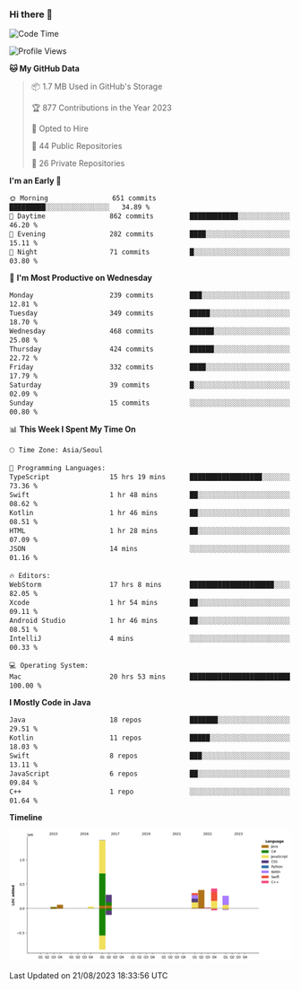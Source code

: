 ### Hi there 👋

<!--
**ionoffx00101/ionoffx00101** is a ✨ _special_ ✨ repository because its `README.md` (this file) appears on your GitHub profile.

Here are some ideas to get you started:

- 🔭 I’m currently working on ...
- 🌱 I’m currently learning ...
- 👯 I’m looking to collaborate on ...
- 🤔 I’m looking for help with ...
- 💬 Ask me about ...
- 📫 How to reach me: ...
- 😄 Pronouns: ...
- ⚡ Fun fact: ...
-->

<!--START_SECTION:waka-->
![Code Time](http://img.shields.io/badge/Code%20Time-460%20hrs%208%20mins-blue)

![Profile Views](http://img.shields.io/badge/Profile%20Views-5-blue)

**🐱 My GitHub Data** 

> 📦 1.7 MB Used in GitHub's Storage 
 > 
> 🏆 877 Contributions in the Year 2023
 > 
> 💼 Opted to Hire
 > 
> 📜 44 Public Repositories 
 > 
> 🔑 26 Private Repositories 
 > 
**I'm an Early 🐤** 

```text
🌞 Morning                651 commits         █████████░░░░░░░░░░░░░░░░   34.89 % 
🌆 Daytime                862 commits         ████████████░░░░░░░░░░░░░   46.20 % 
🌃 Evening                282 commits         ████░░░░░░░░░░░░░░░░░░░░░   15.11 % 
🌙 Night                  71 commits          █░░░░░░░░░░░░░░░░░░░░░░░░   03.80 % 
```
📅 **I'm Most Productive on Wednesday** 

```text
Monday                   239 commits         ███░░░░░░░░░░░░░░░░░░░░░░   12.81 % 
Tuesday                  349 commits         █████░░░░░░░░░░░░░░░░░░░░   18.70 % 
Wednesday                468 commits         ██████░░░░░░░░░░░░░░░░░░░   25.08 % 
Thursday                 424 commits         ██████░░░░░░░░░░░░░░░░░░░   22.72 % 
Friday                   332 commits         ████░░░░░░░░░░░░░░░░░░░░░   17.79 % 
Saturday                 39 commits          █░░░░░░░░░░░░░░░░░░░░░░░░   02.09 % 
Sunday                   15 commits          ░░░░░░░░░░░░░░░░░░░░░░░░░   00.80 % 
```


📊 **This Week I Spent My Time On** 

```text
🕑︎ Time Zone: Asia/Seoul

💬 Programming Languages: 
TypeScript               15 hrs 19 mins      ██████████████████░░░░░░░   73.36 % 
Swift                    1 hr 48 mins        ██░░░░░░░░░░░░░░░░░░░░░░░   08.62 % 
Kotlin                   1 hr 46 mins        ██░░░░░░░░░░░░░░░░░░░░░░░   08.51 % 
HTML                     1 hr 28 mins        ██░░░░░░░░░░░░░░░░░░░░░░░   07.09 % 
JSON                     14 mins             ░░░░░░░░░░░░░░░░░░░░░░░░░   01.16 % 

🔥 Editors: 
WebStorm                 17 hrs 8 mins       █████████████████████░░░░   82.05 % 
Xcode                    1 hr 54 mins        ██░░░░░░░░░░░░░░░░░░░░░░░   09.11 % 
Android Studio           1 hr 46 mins        ██░░░░░░░░░░░░░░░░░░░░░░░   08.51 % 
IntelliJ                 4 mins              ░░░░░░░░░░░░░░░░░░░░░░░░░   00.33 % 

💻 Operating System: 
Mac                      20 hrs 53 mins      █████████████████████████   100.00 % 
```

**I Mostly Code in Java** 

```text
Java                     18 repos            ███████░░░░░░░░░░░░░░░░░░   29.51 % 
Kotlin                   11 repos            █████░░░░░░░░░░░░░░░░░░░░   18.03 % 
Swift                    8 repos             ███░░░░░░░░░░░░░░░░░░░░░░   13.11 % 
JavaScript               6 repos             ██░░░░░░░░░░░░░░░░░░░░░░░   09.84 % 
C++                      1 repo              ░░░░░░░░░░░░░░░░░░░░░░░░░   01.64 % 
```



**Timeline**

![Lines of Code chart](https://raw.githubusercontent.com/ionoffx00101/ionoffx00101/main/assets/bar_graph.png)


 Last Updated on 21/08/2023 18:33:56 UTC
<!--END_SECTION:waka-->
